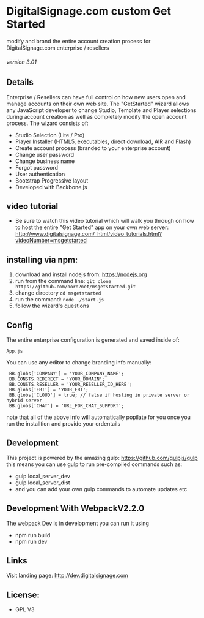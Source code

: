 DigitalSignage.com custom Get Started
====================================
modify and brand the entire account creation process for DigitalSignage.com enterprise / resellers
<h6>version 3.01</h6>

Details
-----------------------------------------------------------------------------------------
Enterprise / Resellers can have full control on how new users open and manage accounts on their own web site. The "GetStarted" wizard allows any JavaScript developer to change Studio, Template and Player selections during account creation as well as completely modify the open account process.
The wizard consists of:

 - Studio Selection (Lite / Pro)   
 - Player Installer (HTML5, executables, direct download, AIR and Flash)
 - Create account process (branded to your enterprise account)
 - Change user password
 - Change business name
 - Forgot password
 - User authentication
 - Bootstrap Progressive layout
 - Developed with Backbone.js  

video tutorial
--------------------
- Be sure to watch this video tutorial which will walk you through on how to host the entire "Get Started" app on your own web server: http://www.digitalsignage.com/_html/video_tutorials.html?videoNumber=msgetstarted

installing via npm:
--------------------
1. download and install nodejs from: https://nodejs.org
2. run from the command line: ```git clone https://github.com/born2net/msgetstarted.git```
3. change directory ```cd msgetstarted```
4. run the command: ```node ./start.js```
5. follow the wizard's questions


Config
-------------------------
The entire enterprise configuration is generated and saved inside of:
```
App.js
```

You can use any editor to change branding info manually:
```
 BB.globs['COMPANY'] = 'YOUR_COMPANY_NAME';
 BB.CONSTS.REDIRECT = 'YOUR_DOMAIN';
 BB.CONSTS.RESELLER = 'YOUR_RESELLER_ID_HERE';
 BB.globs['ERI'] = 'YOUR_ERI';
 BB.globs['CLOUD'] = true; // false if hosting in private server or hybrid server
 BB.globs['CHAT'] = 'URL_FOR_CHAT_SUPPORT';
```
note that all of the above info will automatically popilate for you once you run the installtion and provide your crdentails

Development
-------------------------
This project is powered by the amazing gulp: https://github.com/gulpjs/gulp
this means you can use gulp to run pre-compiled commands such as:
- gulp local_server_dev
- gulp local_server_dist
- and you can add your own gulp commands to automate updates etc


Development With WebpackV2.2.0
----------------------------------------
The webpack Dev is in development you can run it using
- npm run build
- npm run dev 

Links
-------------------------
Visit landing page: http://dev.digitalsignage.com

License:
------------------------------------------------------------------------
- GPL V3
